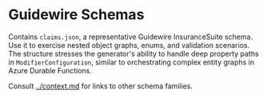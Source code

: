 # Guidewire Schemas

Contains `claims.json`, a representative Guidewire InsuranceSuite schema. Use it to exercise nested object graphs, enums, and validation scenarios. The structure stresses the generator's ability to handle deep property paths in `ModifierConfiguration`, similar to orchestrating complex entity graphs in Azure Durable Functions.

Consult [../context.md](../context.md) for links to other schema families.
